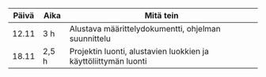Päivä | Aika | Mitä tein
----- | ---- | ---------
12.11 | 3 h  | Alustava määrittelydokumentti, ohjelman suunnittelu
18.11 | 2,5 h | Projektin luonti, alustavien luokkien ja käyttöliittymän luonti

